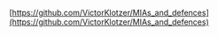 [https://github.com/VictorKlotzer/MIAs_and_defences](https://github.com/VictorKlotzer/MIAs_and_defences)